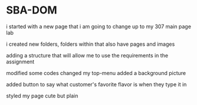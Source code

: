 # SBA-DOM
i started with a new page that i am going to change up to my 307 main page lab

i created new folders, folders within that also have pages and images

adding a structure that will allow me to use the requirements in the assignment

modified some codes
changed my top-menu
added a background picture

added button to say what customer's favorite flavor is when they type it in

styled my page cute but plain
